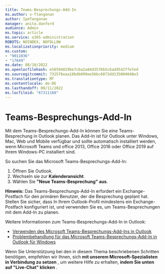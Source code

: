 ```yaml
---
title: Teams-Besprechungs-Add-In
ms.author: v-ftangonan
author: IpeTangonan
manager: anita.danford
audience: Admin
ms.topic: article
ms.service: o365-administration
ROBOTS: NOINDEX, NOFOLLOW
ms.localizationpriority: medium
ms.custom:
- "9011036"
- "17849"
ms.date: 08/10/2022
ms.openlocfilehash: e58594029be7cba2a84d3576b5c6add542ffe7ed
ms.sourcegitcommit: 732576eaa18bdb099ee56bc6873dd135004048e3
ms.translationtype: MT
ms.contentlocale: de-DE
ms.lasthandoff: 08/11/2022
ms.locfileid: "67311160"
---
```

# <a name="teams-meeting-add-in"></a>Teams-Besprechungs-Add-In

Mit dem Teams-Besprechungs-Add-In können Sie eine Teams-Besprechung in Outlook planen. Das Add-In ist für Outlook unter Windows, Mac, Web und Mobile verfügbar und sollte automatisch installiert werden, wenn Microsoft Teams und office 2013, Office 2016 oder Office 2019 auf Ihrem Windows-PC installiert sind.

So suchen Sie das Microsoft Teams-Besprechungs-Add-In:

1. Öffnen Sie Outlook. 
2. Wechseln sie zur **Kalenderansicht**.
3. Wählen Sie **"Neue Teams-Besprechung" aus**.

**Hinweis:** Das Teams-Besprechungs-Add-In erfordert ein Exchange-Postfach für den primären Benutzer, der die Besprechung geplant hat. Stellen Sie sicher, dass In Ihrem Outlook-Profil mindestens ein Exchange-Postfach konfiguriert ist, und verwenden Sie es, um Teams-Besprechungen mit dem Add-In zu planen.

Weitere Informationen zum Teams-Besprechungs-Add-In in Outlook:

- [Verwenden des Microsoft Teams-Besprechungs-Add-Ins in Outlook](https://docs.microsoft.com/microsoftteams/teams-add-in-for-outlook)
- [Problembehandlung für das Microsoft Teams-Besprechungs-Add-In in Outlook für Windows](https://support.microsoft.com/office/troubleshoot-the-teams-meeting-add-in-in-outlook-for-windows-d3f8819e-7993-43c7-a124-02b336273779)

Wenn Sie Unterstützung bei den in diesem Thema beschriebenen Schritten benötigen, empfehlen wir Ihnen, sich **mit unserem Microsoft-Spezialisten in Verbindung zu setzen** , um weitere Hilfe zu erhalten, **indem Sie unten auf "Live-Chat" klicken** .
